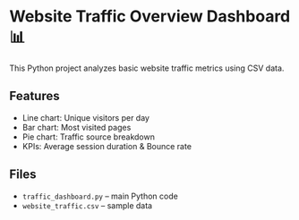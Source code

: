 # Website Traffic Overview Dashboard 📊

This Python project analyzes basic website traffic metrics using CSV data.

## Features
- Line chart: Unique visitors per day
- Bar chart: Most visited pages
- Pie chart: Traffic source breakdown
- KPIs: Average session duration & Bounce rate

## Files
- `traffic_dashboard.py` – main Python code
- `website_traffic.csv` – sample data

